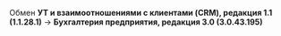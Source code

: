 Обмен **УТ и взаимоотношениями с клиентами (CRM), редакция 1.1 (1.1.28.1)** -> **Бухгалтерия предприятия, редакция 3.0 (3.0.43.195)**
